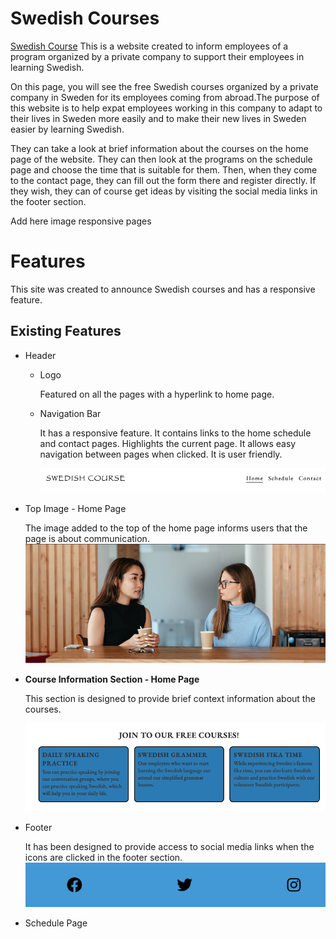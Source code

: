 # Swedish Courses
[Swedish Course](https://mervecoskunn.github.io/swedishcourses/) This is a website created to inform employees of a program organized by a private company to support their employees in learning Swedish.

On this page, you will see the free Swedish courses organized by a private company in Sweden for its employees coming from abroad.The purpose of this website is to help expat employees working in this company to adapt to their lives in Sweden more easily and to make their new lives in Sweden easier by learning Swedish.

They can take a look at brief information about the courses on the home page of the website. They can then look at the programs on the schedule page and choose the time that is suitable for them. Then, when they come to the contact page, they can fill out the form there and register directly. If they wish, they can of course get ideas by visiting the social media links in the footer section.

Add here image responsive pages

# Features
This site was created to announce Swedish courses and has a responsive feature.

## Existing Features
- Header
  - Logo
  
    Featured on all the pages with a hyperlink to home page.

  - Navigation Bar
  
    It has a responsive feature. It contains links to the home schedule and contact pages. Highlights the current page. It allows easy navigation between pages when clicked. It is user friendly.

    ![header](assets/images/Screenshot%202023-10-10%20at%2010.57.45.png)

- Top Image - Home Page

  The image added to the top of the home page informs users that the page is about communication.
  ![top-photo](assets/images/Screenshot%202023-10-10%20at%2011.02.30.png)

- **Course Information Section - Home Page**

  This section is designed to provide brief context information about the courses.

  ![course information](assets/images/Screenshot%202023-10-10%20at%2011.08.49.png)

- Footer

  It has been designed to provide access to social media links when the icons are clicked in the footer section.
  ![social media links](assets/images/Screenshot%202023-10-10%20at%2011.12.47.png)

- Schedule Page 
  
